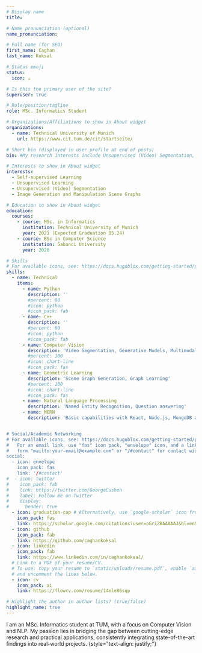 ```yaml
---
# Display name
title: 

# Name pronunciation (optional)
name_pronunciation: 

# Full name (for SEO)
first_name: Caghan
last_name: Koksal

# Status emoji
status:
  icon: ☕️

# Is this the primary user of the site?
superuser: true

# Role/position/tagline
role: MSc. Informatics Student 

# Organizations/Affiliations to show in About widget
organizations:
  - name: Technical University of Munich
    url: https://www.cit.tum.de/cit/startseite/

# Short bio (displayed in user profile at end of posts)
bio: #My research interests include Unsupervised (Video) Segmentation, Scene Graph Generation and Manipulation,

# Interests to show in About widget
interests:
  - Self-supervised Learning
  - Unsupervised Learning
  - Unsupervised (Video) Segmentation
  - Image Generation and Manipulation Scene Graphs

# Education to show in About widget
education:
  courses:
    - course: MSc. in Informatics
      institution: Technical University of Munich
      year: 2021 (Expected Graduation 05.24)
    - course: BSc in Computer Science
      institution: Sabanci University
      year: 2020

# Skills
# For available icons, see: https://docs.hugoblox.com/getting-started/page-builder/#icons
skills:
  - name: Technical
    items:
      - name: Python
        description: ''
        #percent: 80
        #icon: python
        #icon_pack: fab
      - name: C++
        description: ''
        #percent: 80
        #icon: python
        #icon_pack: fab
      - name: Computer Vision
        description: 'Video Segmentation, Generative Models, Multimodal Learning'
        #percent: 100
        #icon: chart-line
        #icon_pack: fas
      - name: Geometric Learning
        description: 'Scene Graph Generation, Graph Learning'
        #percent: 100
        #icon: chart-line
        #icon_pack: fas
      - name: Natural Language Processing
        description: 'Named Entity Recognition, Question answering'
      - name: MERN
        description: 'Basic capabilities with React, Node.js, MongoDB and Redux


# Social/Academic Networking
# For available icons, see: https://docs.hugoblox.com/getting-started/page-builder/#icons
#   For an email link, use "fas" icon pack, "envelope" icon, and a link in the
#   form "mailto:your-email@example.com" or "/#contact" for contact widget.
social:
  - icon: envelope
    icon_pack: fas
    link: '/#contact'
#  - icon: twitter
#    icon_pack: fab
#    link: https://twitter.com/GeorgeCushen
#    label: Follow me on Twitter
#    display:
#      header: true
  - icon: graduation-cap # Alternatively, use `google-scholar` icon from `ai` icon pack
    icon_pack: fas
    link: https://scholar.google.com/citations?user=oGriZBAAAAAJ&hl=en&authuser=1
  - icon: github
    icon_pack: fab
    link: https://github.com/caghankoksal
  - icon: linkedin
    icon_pack: fab
    link: https://www.linkedin.com/in/caghankoksal/
  # Link to a PDF of your resume/CV.
  # To use: copy your resume to `static/uploads/resume.pdf`, enable `ai` icons in `params.yaml`,
  # and uncomment the lines below.
  - icon: cv
    icon_pack: ai
    link: https://flowcv.com/resume/14mle86sqp

# Highlight the author in author lists? (true/false)
highlight_name: true
---
```


I am an MSc. Informatics student at TUM, with a focus on Computer Vision and NLP.
My passion lies in bridging the gap between cutting-edge research and practical applications, consistently integrating state-of-the-art findings into real-world projects.
{style="text-align: justify;"}

